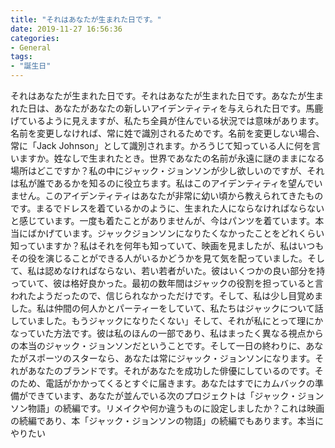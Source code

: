 ```yaml
---
title: "それはあなたが生まれた日です。"
date: 2019-11-27 16:56:36
categories:
- General
tags:
- "誕生日"
---
```


それはあなたが生まれた日です。それはあなたが生まれた日です。あなたが生まれた日は、あなたがあなたの新しいアイデンティティを与えられた日です。馬鹿げているように見えますが、私たち全員が住んでいる状況では意味があります。名前を変更しなければ、常に姓で識別されるためです。名前を変更しない場合、常に「Jack Johnson」として識別されます。かろうじて知っている人に何を言いますか。姓なしで生まれたとき。世界であなたの名前が永遠に謎のままになる場所はどこですか？私の中にジャック・ジョンソンが少し欲しいのですが、それは私が誰であるかを知るのに役立ちます。私はこのアイデンティティを望んでいません。このアイデンティティはあなたが非常に幼い頃から教えられてきたものです。まるでドレスを着ているかのように、生まれた人にならなければならないと感じています。一度も着たことがありませんが、今はパンツを着ています。本当にばかげています。ジャックジョンソンになりたくなかったことをどれくらい知っていますか？私はそれを何年も知っていて、映画を見ましたが、私はいつもその役を演じることができる人がいるかどうかを見て気を配っていました。そして、私は認めなければならない、若い若者がいた。彼はいくつかの良い部分を持っていて、彼は格好良かった。最初の数年間はジャックの役割を担っていると言われたようだったので、信じられなかっただけです。そして、私は少し目覚めました。私は仲間の何人かとパーティーをしていて、私たちはジャックについて話していました。もうジャックになりたくない」そして、それが私にとって理にかなっていた方法です。彼は私のほんの一部であり、私はまったく異なる視点からの本当のジャック・ジョンソンだということです。そして一日の終わりに、あなたがスポーツのスターなら、あなたは常にジャック・ジョンソンになります。それがあなたのブランドです。それがあなたを成功した俳優にしているのです。そのため、電話がかかってくるとすぐに届きます。あなたはすでにカムバックの準備ができています、あなたが並んでいる次のプロジェクトは「ジャック・ジョンソン物語」の続編です。リメイクや何か違うものに設定しましたか？これは映画の続編であり、本「ジャック・ジョンソンの物語」の続編でもあります。本当にやりたい
